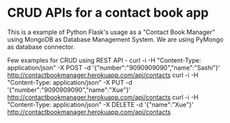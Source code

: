 # CRUD APIs for a contact book app

This is a example of Python Flask's usage as a "Contact Book Manager" using MongoDB as Database Management System. We are using PyMongo as database connector.

Few examples for CRUD using REST API -
curl -i -H "Content-Type: application/json" -X POST -d '{"number":"9090909090","name":"Sashi"}' http://contactbookmanager.herokuapp.com/api/contacts
curl -i -H "Content-Type: application/json" -X PUT -d '{"number":"9090909090","name":"Xue"}' http://contactbookmanager.herokuapp.com/api/contacts
curl -i -H "Content-Type: application/json" -X DELETE -d '{"name":"Xue"}' http://contactbookmanager.herokuapp.com/api/contacts
